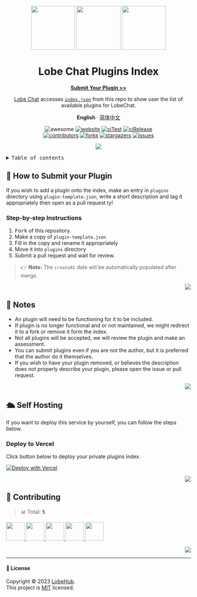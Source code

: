 <a name="readme-top"></a>

<div align="center">

<img height="120" src="https://registry.npmmirror.com/@lobehub/assets-emoji/1.3.0/files/assets/puzzle-piece.webp">
<img height="120" src="https://gw.alipayobjects.com/zos/kitchen/qJ3l3EPsdW/split.svg">
<img height="120" src="https://registry.npmmirror.com/@lobehub/assets-emoji/1.3.0/files/assets/convenience-store.webp">

<h1>Lobe Chat Plugins Index</h1>

[**Submit Your Plugin >>**](https://github.com/lobehub/lobe-chat-plugins/pulls)

[Lobe Chat](https://github.com/lobehub/lobe-chat) accesses [`index.json`][website-url] from this repo to show user the list of available plugins for LobeChat.

**English** · [简体中文](./README.zh-CN.md)

<!-- SHIELD GROUP -->

![awesome](https://cdn.rawgit.com/sindresorhus/awesome/d7305f38d29fed78fa85652e3a63e154dd8e8829/media/badge.svg)
[![website][website-shield]][website-url]
[![ciTest][ci-test-shield]][ci-test-url]
[![ciRelease][ci-release-shield]][ci-release-url] <br/>
[![contributors][contributors-shield]][contributors-url]
[![forks][forks-shield]][forks-url]
[![stargazers][stargazers-shield]][stargazers-url]
[![issues][issues-shield]][issues-url]

![](https://raw.githubusercontent.com/andreasbm/readme/master/assets/lines/rainbow.png)

</div>

<details>
<summary><kbd>Table of contents</kbd></summary>

#### TOC

- [🚀 How to Submit your Plugin](#-how-to-submit-your-plugin)

  - [Step-by-step Instructions](#step-by-step-instructions)

- [👀 Notes](#-notes)

- [🛳 Self Hosting](#-self-hosting)

  - [Deploy to Vercel](#deploy-to-vercel)

- [🤝 Contributing](#-contributing)

####

</details>

## 🚀 How to Submit your Plugin

If you wish to add a plugin onto the index, make an entry in `plugins` directory using `plugin-template.json`, write a short description and tag it appropriately then open as a pull request ty!

### Step-by-step Instructions

1. <kbd>Fork</kbd> of this repository.
2. Make a copy of `plugin-template.json`
3. Fill in the copy and rename it appropriately
4. Move it into `plugins` directory
5. Submit a pull request and wait for review.

> 👉 **Note:** The `createAt` date will be automatically populated after merge.

<div align="right">

[![][back-to-top]](#readme-top)

</div>

## 👀 Notes

- An plugin will need to be functioning for it to be included.
- If plugin is no longer functional and or not maintained, we might redirect it to a fork or remove it form the index.
- Not all plugins will be accepted, we will review the plugin and make an assessment.
- You can submit plugins even if you are not the author, but it is preferred that the author do it themselves.
- If you wish to have your plugin removed, or believes the description does not properly describe your plugin, please open the issue or pull request.

<div align="right">

[![][back-to-top]](#readme-top)

</div>

## 🛳 Self Hosting

If you want to deploy this service by yourself, you can follow the steps below.

### Deploy to Vercel

Click button below to deploy your private plugins index.

[![Deploy with Vercel][deploy-shield]][deploy-url]

<div align="right">

[![][back-to-top]](#readme-top)

</div>

## 🤝 Contributing

<!-- CONTRIBUTION GROUP -->

> 📊 Total: <kbd>**5**</kbd>

<a href="https://github.com/arvinxx" title="arvinxx">
  <img src="https://avatars.githubusercontent.com/u/28616219?v=4" width="50" />
</a>
<a href="https://github.com/canisminor1990" title="canisminor1990">
  <img src="https://avatars.githubusercontent.com/u/17870709?v=4" width="50" />
</a>
<a href="https://github.com/lobehubbot" title="lobehubbot">
  <img src="https://avatars.githubusercontent.com/u/134299653?v=4" width="50" />
</a>
<a href="https://github.com/actions-user" title="actions-user">
  <img src="https://avatars.githubusercontent.com/u/65916846?v=4" width="50" />
</a>
<a href="https://github.com/leeyiding" title="leeyiding">
  <img src="https://avatars.githubusercontent.com/u/49098278?v=4" width="50" />
</a>

<!-- CONTRIBUTION END -->

<div align="right">

[![][back-to-top]](#readme-top)

</div>

---

#### 📝 License

Copyright © 2023 [LobeHub][profile-url]. <br />
This project is [MIT](./LICENSE) licensed.

<!-- LINK GROUP -->

[back-to-top]: https://img.shields.io/badge/-BACK_TO_TOP-151515?style=flat-square
[ci-release-shield]: https://github.com/lobehub/lobe-chat-plugins/actions/workflows/release.yml/badge.svg
[ci-release-url]: https://github.com/lobehub/lobe-chat-plugins/actions/workflows/release.yml
[ci-test-shield]: https://github.com/lobehub/lobe-chat-plugins/actions/workflows/test.yml/badge.svg
[ci-test-url]: https://github.com/lobehub/lobe-chat-plugins/actions/workflows/test.yml
[contributors-shield]: https://img.shields.io/github/contributors/lobehub/lobe-chat-plugins.svg?style=flat
[contributors-url]: https://github.com/lobehub/lobe-chat-plugins/graphs/contributors
[deploy-shield]: https://vercel.com/button
[deploy-url]: https://vercel.com/new/clone?repository-url=https%3A%2F%2Fgithub.com%2Flobehub%2Flobe-chat-plugins&project-name=lobe-chat-plugins&repository-name=lobe-chat-plugins
[forks-shield]: https://img.shields.io/github/forks/lobehub/lobe-chat-plugins.svg?style=flat
[forks-url]: https://github.com/lobehub/lobe-chat-plugins/network/members
[issues-shield]: https://img.shields.io/github/issues/lobehub/lobe-chat-plugins.svg?style=flat
[issues-url]: https://github.com/lobehub/lobe-chat-plugins/issues/new/choose
[profile-url]: https://github.com/lobehub
[stargazers-shield]: https://img.shields.io/github/stars/lobehub/lobe-chat-plugins.svg?style=flat
[stargazers-url]: https://github.com/lobehub/lobe-chat-plugins/stargazers
[website-shield]: https://img.shields.io/website?down_message=offline&label=🤯%20chat-plugins.lobehub.com&up_message=online&url=https%3A%2F%2Fchat-plugins.lobehub.com&style=flat
[website-url]: https://chat-plugins.lobehub.com
